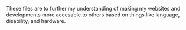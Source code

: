 These files are to further my understanding of making my websites and developments more accesable to others based on things like
language, disability, and hardware.
